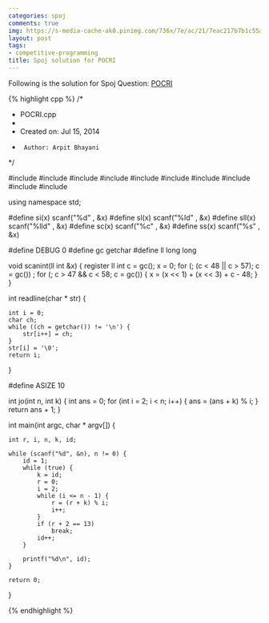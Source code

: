```yaml
---
categories: spoj
comments: true
img: https://s-media-cache-ak0.pinimg.com/736x/7e/ac/21/7eac217b7b1c55ab7fd56758e4e181be.jpg
layout: post
tags:
- competitive-programming
title: Spoj solution for POCRI
---
```


Following is the solution for Spoj Question: [POCRI](http://www.spoj.com/problems/POCRI/)

{% highlight cpp %}
/*
 * POCRI.cpp
 *
 *  Created on: Jul 15, 2014
 *      Author: Arpit Bhayani
 */

#include <map>
#include <set>
#include <cstring>
#include <stack>
#include <vector>
#include <queue>
#include <list>
#include <cstdio>
#include <cstdlib>
#include <iostream>

using namespace std;

#define si(x) scanf("%d" , &x)
#define sl(x) scanf("%ld" , &x)
#define sll(x) scanf("%lld" , &x)
#define sc(x) scanf("%c" , &x)
#define ss(x) scanf("%s" , &x)

#define DEBUG 0
#define gc getchar
#define ll long long

void scanint(ll int &x) {
	register ll int c = gc();
	x = 0;
	for (; (c < 48 || c > 57); c = gc())
		;
	for (; c > 47 && c < 58; c = gc()) {
		x = (x << 1) + (x << 3) + c - 48;
	}
}

int readline(char * str) {

	int i = 0;
	char ch;
	while ((ch = getchar()) != '\n') {
		str[i++] = ch;
	}
	str[i] = '\0';
	return i;
}

#define ASIZE 10

int jo(int n, int k) {
	int ans = 0;
	for (int i = 2; i < n; i++) {
		ans = (ans + k) % i;
	}
	return ans + 1;
}

int main(int argc, char * argv[]) {

	int r, i, n, k, id;

	while (scanf("%d", &n), n != 0) {
		id = 1;
		while (true) {
			k = id;
			r = 0;
			i = 2;
			while (i <= n - 1) {
				r = (r + k) % i;
				i++;
			}
			if (r + 2 == 13)
				break;
			id++;
		}

		printf("%d\n", id);
	}

	return 0;
}

{% endhighlight %}